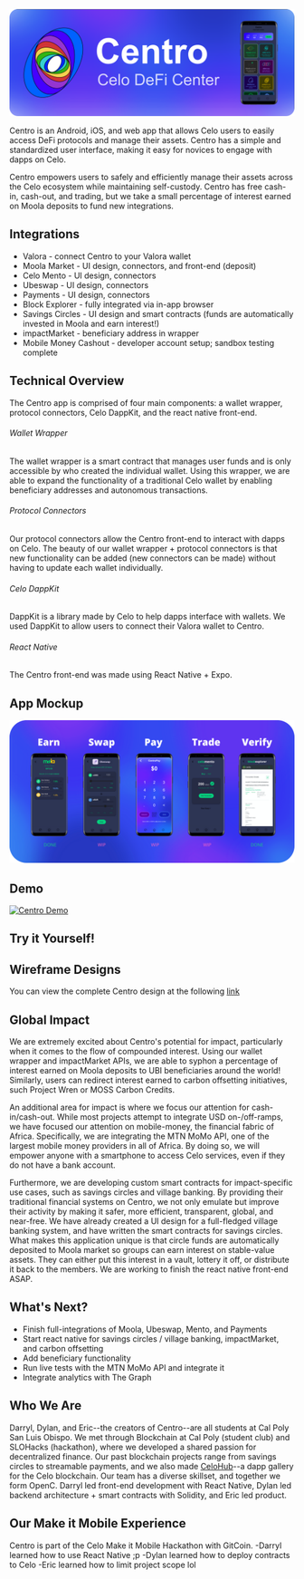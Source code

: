 ![Centro Header](/client/assets/images/readme-header.png)

Centro is an Android, iOS, and web app that allows Celo users to easily access DeFi protocols and manage their assets. Centro has a simple and standardized user interface, making it easy for novices to engage with dapps on Celo.

Centro empowers users to safely and efficiently manage their assets across the Celo ecosystem while maintaining self-custody. Centro has free cash-in, cash-out, and trading, but we take a small percentage of interest earned on Moola deposits to fund new integrations.



## Integrations
* Valora - connect Centro to your Valora wallet
* Moola Market - UI design, connectors, and front-end (deposit)
* Celo Mento - UI design, connectors
* Ubeswap - UI design, connectors
* Payments - UI design, connectors
* Block Explorer - fully integrated via in-app browser
* Savings Circles - UI design and smart contracts (funds are automatically invested in Moola and earn interest!)
* impactMarket - beneficiary address in wrapper
* Mobile Money Cashout - developer account setup; sandbox testing complete



## Technical Overview 
The Centro app is comprised of four main components: a wallet wrapper, protocol connectors, Celo DappKit, and the react native front-end. 

###### Wallet Wrapper
The wallet wrapper is a smart contract that manages user funds and is only accessible by who created the individual wallet. Using this wrapper, we are able to expand the functionality of a traditional Celo wallet by enabling beneficiary addresses and autonomous transactions. 

###### Protocol Connectors
Our protocol connectors allow the Centro front-end to interact with dapps on Celo. The beauty of our wallet wrapper + protocol connectors is that new functionality can be added (new connectors can be made) without having to update each wallet individually. 

###### Celo DappKit
DappKit is a library made by Celo to help dapps interface with wallets. We used DappKit to allow users to connect their Valora wallet to Centro.

###### React Native
The Centro front-end was made using React Native + Expo. 

## App Mockup
![Centro Mockup](/client/assets/images/centro-screens.png)

## Demo
[![Centro Demo](https://img.youtube.com/vi/jb4QL9Mn4uo/0.jpg)](https://www.youtube.com/watch?v=jb4QL9Mn4uo)


## Try it Yourself!


## Wireframe Designs
You can view the complete Centro design at the following [link](https://xd.adobe.com/view/cf39a43b-0baf-458c-4a89-582d1a556291-b908/) 


## Global Impact 
We are extremely excited about Centro's potential for impact, particularly when it comes to the flow of compounded interest. Using our wallet wrapper and impactMarket APIs, we are able to syphon a percentage of interest earned on Moola deposits to UBI beneficiaries around the world! Similarly, users can redirect interest earned to carbon offsetting initiatives, such Project Wren or MOSS Carbon Credits. 

An additional area for impact is where we focus our attention for cash-in/cash-out. While most projects attempt to integrate USD on-/off-ramps, we have focused our attention on mobile-money, the financial fabric of Africa. Specifically, we are integrating the MTN MoMo API, one of the largest mobile money providers in all of Africa. By doing so, we will empower anyone with a smartphone to access Celo services, even if they do not have a bank account. 

Furthermore, we are developing custom smart contracts for impact-specific use cases, such as savings circles and village banking. By providing their traditional financial systems on Centro, we not only emulate but improve their activity by making it safer, more efficient, transparent, global, and near-free. We have already created a UI design for a full-fledged village banking system, and have written the smart contracts for savings circles. What makes this application unique is that circle funds are automatically deposited to Moola market so groups can earn interest on stable-value assets. They can either put this interest in a vault, lottery it off, or distribute it back to the members. We are working to finish the react native front-end ASAP.

## What's Next?
* Finish full-integrations of Moola, Ubeswap, Mento, and Payments
* Start react native for savings circles / village banking, impactMarket, and carbon offsetting
* Add beneficiary functionality 
* Run live tests with the MTN MoMo API and integrate it
* Integrate analytics with The Graph


## Who We Are
Darryl, Dylan, and Eric--the creators of Centro--are all students at Cal Poly San Luis Obispo. We met through Blockchain at Cal Poly (student club) and SLOHacks (hackathon), where we developed a shared passion for decentralized finance. Our past blockchain projects range from savings circles to streamable payments, and we also made [CeloHub](https://celohub.org)--a dapp gallery for the Celo blockchain. Our team has a diverse skillset, and together we form OpenC. Darryl led front-end development with React Native, Dylan led backend architecture + smart contracts with Solidity, and Eric led product. 


## Our Make it Mobile Experience
Centro is part of the Celo Make it Mobile Hackathon with GitCoin. 
-Darryl learned how to use React Native ;p
-Dylan learned how to deploy contracts to Celo
-Eric learned how to limit project scope lol


